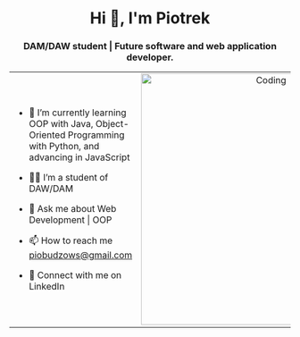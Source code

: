 <h1 align="center">Hi 👋, I'm Piotrek</h1>
<h3 align="center">DAM/DAW student | Future software and web application developer.</h3>


<table align="center">
<tr border="none">
<td width="50%" align="left">

- 🌱 I’m currently learning OOP with Java, Object-Oriented Programming with Python, and advancing in JavaScript

- 🧑‍🎓 I’m a student of DAW/DAM

- 💬 Ask me about Web Development | OOP

- 📫 How to reach me piobudzows@gmail.com

- 🔗 Connect with me on LinkedIn

</td>
<td width="50%" align="center">

  <img align="center" alt="Coding" width="450" src="https://repository-images.githubusercontent.com/588181932/e36ec678-7984-4cdd-8e4c-a3932772ff8e">
